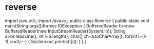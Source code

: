 # reverse
import java.util.*;
import java.io.*;
public class Reverse
{
public static void main(String args[])throws IOException
{
BufferedReader br=new BufferedReader(new InputStreamReader(System.in));
String a=br.readLine();
int l=a.length();
char[] ch=a.toCharArray();
for(int i=(l-1);i>=0;i--)
{
System.out.print(ch[i]);
}
}
}
